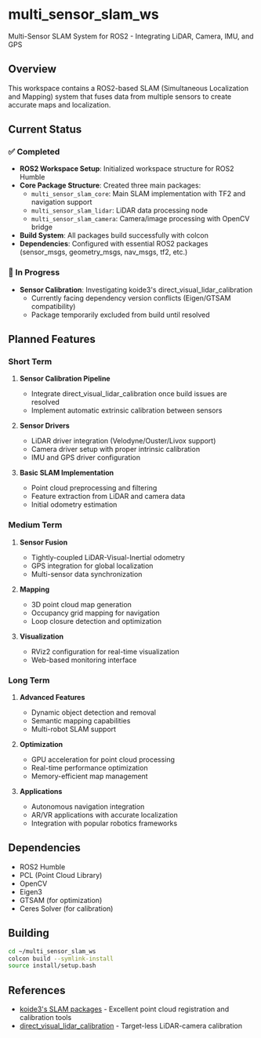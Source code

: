 # multi_sensor_slam_ws
Multi-Sensor SLAM System for ROS2 - Integrating LiDAR, Camera, IMU, and GPS

## Overview
This workspace contains a ROS2-based SLAM (Simultaneous Localization and Mapping) system that fuses data from multiple sensors to create accurate maps and localization.

## Current Status

### ✅ Completed
- **ROS2 Workspace Setup**: Initialized workspace structure for ROS2 Humble
- **Core Package Structure**: Created three main packages:
  - `multi_sensor_slam_core`: Main SLAM implementation with TF2 and navigation support
  - `multi_sensor_slam_lidar`: LiDAR data processing node
  - `multi_sensor_slam_camera`: Camera/image processing with OpenCV bridge
- **Build System**: All packages build successfully with colcon
- **Dependencies**: Configured with essential ROS2 packages (sensor_msgs, geometry_msgs, nav_msgs, tf2, etc.)

### 🚧 In Progress
- **Sensor Calibration**: Investigating koide3's direct_visual_lidar_calibration
  - Currently facing dependency version conflicts (Eigen/GTSAM compatibility)
  - Package temporarily excluded from build until resolved

## Planned Features

### Short Term
1. **Sensor Calibration Pipeline**
   - Integrate direct_visual_lidar_calibration once build issues are resolved
   - Implement automatic extrinsic calibration between sensors
   
2. **Sensor Drivers**
   - LiDAR driver integration (Velodyne/Ouster/Livox support)
   - Camera driver setup with proper intrinsic calibration
   - IMU and GPS driver configuration

3. **Basic SLAM Implementation**
   - Point cloud preprocessing and filtering
   - Feature extraction from LiDAR and camera data
   - Initial odometry estimation

### Medium Term
1. **Sensor Fusion**
   - Tightly-coupled LiDAR-Visual-Inertial odometry
   - GPS integration for global localization
   - Multi-sensor data synchronization

2. **Mapping**
   - 3D point cloud map generation
   - Occupancy grid mapping for navigation
   - Loop closure detection and optimization

3. **Visualization**
   - RViz2 configuration for real-time visualization
   - Web-based monitoring interface

### Long Term
1. **Advanced Features**
   - Dynamic object detection and removal
   - Semantic mapping capabilities
   - Multi-robot SLAM support

2. **Optimization**
   - GPU acceleration for point cloud processing
   - Real-time performance optimization
   - Memory-efficient map management

3. **Applications**
   - Autonomous navigation integration
   - AR/VR applications with accurate localization
   - Integration with popular robotics frameworks

## Dependencies
- ROS2 Humble
- PCL (Point Cloud Library)
- OpenCV
- Eigen3
- GTSAM (for optimization)
- Ceres Solver (for calibration)

## Building
```bash
cd ~/multi_sensor_slam_ws
colcon build --symlink-install
source install/setup.bash
```

## References
- [koide3's SLAM packages](https://github.com/koide3) - Excellent point cloud registration and calibration tools
- [direct_visual_lidar_calibration](https://github.com/koide3/direct_visual_lidar_calibration) - Target-less LiDAR-camera calibration
